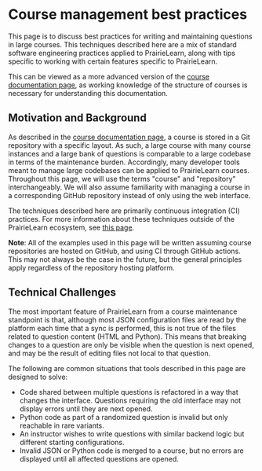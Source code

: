 # Course management best practices

This page is to discuss best practices for writing and maintaining questions in
large courses. This techniques described here are a mix of standard software
engineering practices applied to PrairieLearn, along with tips specific to
working with certain features specific to PrairieLearn.

This can be viewed as a more advanced version of the
[course documentation page](course.md), as working knowledge of
the structure of courses is necessary for understanding this documentation.

## Motivation and Background

As described in the [course documentation page](course.md), a course is stored
in a Git repository with a specific layout. As such, a large course with
many course instances and a large bank of questions is comparable to
a large codebase in terms of the maintenance burden. Accordingly, many
developer tools meant to manage large codebases can be applied to
PrairieLearn courses. Throughout this page, we will use the terms "course"
and "repository" interchangeably. We will also assume familiarity with
managing a course in a corresponding GitHub repository instead of only
using the web interface.

The techniques described here are primarily continuous integration (CI)
practices. For more information about these techniques outside of the
PrairieLearn ecosystem, see [this page](https://www.atlassian.com/continuous-delivery/continuous-integration).

**Note**: All of the examples used in this page will be written assuming course
repositories are hosted on GitHub, and using CI through GitHub actions. This
may not always be the case in the future, but the general principles apply
regardless of the repository hosting platform.

## Technical Challenges

The most important feature of PrairieLearn from a course maintenance
standpoint is that, although most JSON configuration files are read by
the platform each time that a sync is performed, this is not true
of the files related to question content (HTML and Python). This
means that breaking changes to a question are only be visible
when the question is next opened, and may be the result of editing
files not local to that question.

The following are common situations that tools described in this
page are designed to solve:
- Code shared between multiple questions is refactored in a way
that changes the interface. Questions requiring the old interface
may not display errors until they are next opened.
- Python code as part of a randomized question is invalid but only
reachable in rare variants.
- An instructor wishes to write questions with similar backend
logic but different starting configurations.
- Invalid JSON or Python code is merged to a course, but no
errors are displayed until all affected questions are opened.
